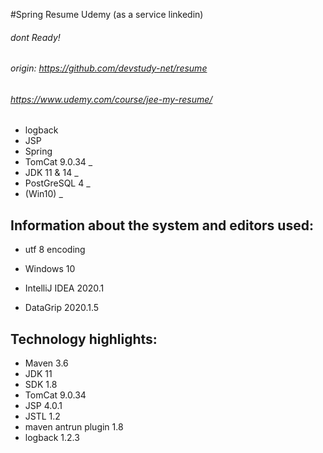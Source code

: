 #Spring Resume Udemy (as a service linkedin)
###### dont Ready!
###### origin: https://github.com/devstudy-net/resume
###### https://www.udemy.com/course/jee-my-resume/
 - logback
 - JSP
 - Spring
 - TomCat 9.0.34 _ 
 - JDK 11 & 14 _ 
 - PostGreSQL 4 _ 
 - (Win10) _ 
 

## Information about the system and editors used:

- utf 8 encoding

- Windows 10

- IntelliJ IDEA 2020.1

- DataGrip 2020.1.5


## Technology highlights:

- Maven 3.6
- JDK 11 
- SDK 1.8
- TomCat 9.0.34
- JSP 4.0.1
- JSTL 1.2
- maven antrun plugin 1.8
- logback 1.2.3
